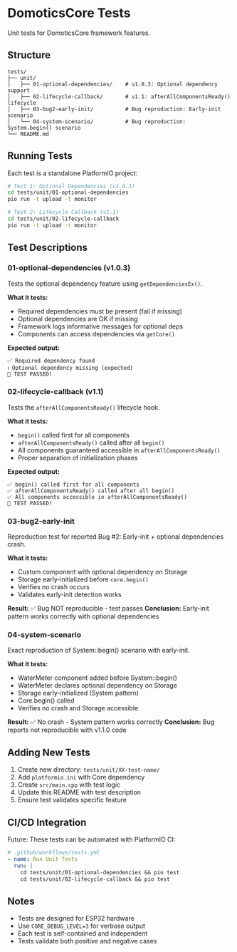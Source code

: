 # DomoticsCore Tests

Unit tests for DomoticsCore framework features.

## Structure

```
tests/
├── unit/
│   ├── 01-optional-dependencies/    # v1.0.3: Optional dependency support
│   ├── 02-lifecycle-callback/       # v1.1: afterAllComponentsReady() lifecycle
│   ├── 03-bug2-early-init/          # Bug reproduction: Early-init scenario
│   └── 04-system-scenario/          # Bug reproduction: System.begin() scenario
└── README.md
```

## Running Tests

Each test is a standalone PlatformIO project:

```bash
# Test 1: Optional Dependencies (v1.0.3)
cd tests/unit/01-optional-dependencies
pio run -t upload -t monitor

# Test 2: Lifecycle Callback (v1.1)
cd tests/unit/02-lifecycle-callback
pio run -t upload -t monitor
```

## Test Descriptions

### 01-optional-dependencies (v1.0.3)

Tests the optional dependency feature using `getDependenciesEx()`.

**What it tests:**
- Required dependencies must be present (fail if missing)
- Optional dependencies are OK if missing
- Framework logs informative messages for optional deps
- Components can access dependencies via `getCore()`

**Expected output:**
```
✅ Required dependency found
ℹ️ Optional dependency missing (expected)
🎉 TEST PASSED!
```

### 02-lifecycle-callback (v1.1)

Tests the `afterAllComponentsReady()` lifecycle hook.

**What it tests:**
- `begin()` called first for all components
- `afterAllComponentsReady()` called after all `begin()`
- All components guaranteed accessible in `afterAllComponentsReady()`
- Proper separation of initialization phases

**Expected output:**
```
✅ begin() called first for all components
✅ afterAllComponentsReady() called after all begin()
✅ All components accessible in afterAllComponentsReady()
🎉 TEST PASSED!
```

### 03-bug2-early-init

Reproduction test for reported Bug #2: Early-init + optional dependencies crash.

**What it tests:**
- Custom component with optional dependency on Storage
- Storage early-initialized before `core.begin()`
- Verifies no crash occurs
- Validates early-init detection works

**Result:** ✅ Bug NOT reproducible - test passes
**Conclusion:** Early-init pattern works correctly with optional dependencies

### 04-system-scenario

Exact reproduction of System::begin() scenario with early-init.

**What it tests:**
- WaterMeter component added before System::begin()
- WaterMeter declares optional dependency on Storage
- Storage early-initialized (System pattern)
- Core.begin() called
- Verifies no crash and Storage accessible

**Result:** ✅ No crash - System pattern works correctly
**Conclusion:** Bug reports not reproducible with v1.1.0 code

## Adding New Tests

1. Create new directory: `tests/unit/XX-test-name/`
2. Add `platformio.ini` with Core dependency
3. Create `src/main.cpp` with test logic
4. Update this README with test description
5. Ensure test validates specific feature

## CI/CD Integration

Future: These tests can be automated with PlatformIO CI:

```yaml
# .github/workflows/tests.yml
- name: Run Unit Tests
  run: |
    cd tests/unit/01-optional-dependencies && pio test
    cd tests/unit/02-lifecycle-callback && pio test
```

## Notes

- Tests are designed for ESP32 hardware
- Use `CORE_DEBUG_LEVEL=3` for verbose output
- Each test is self-contained and independent
- Tests validate both positive and negative cases
